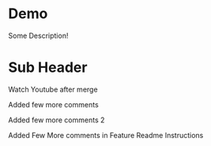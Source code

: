 # Demo

Some Description!

# Sub Header


Watch Youtube after merge


Added few more comments

Added few more comments 2

Added Few More comments in Feature Readme Instructions
